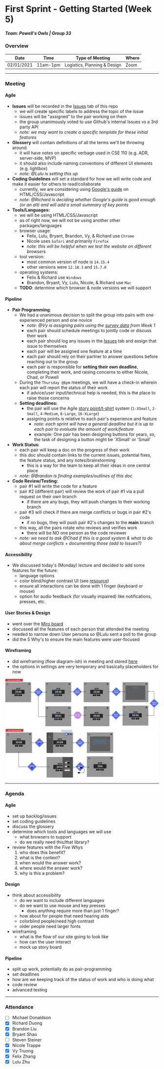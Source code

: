 # First Sprint - Getting Started (Week 5)
##### Team: Powell's Owls | Group 33

### Overview
| Date       | Time      | Type of Meeting   | Where   |
| ---------- | --------- | ----------------- | ------- |
| 02/01/2021 | 11am-1pm  | Logistics, Planning & Design | Zoom    |

---

### Meeting

#### Agile
- **Issues** will be recorded in the [Issues](https://github.com/ntrappe/cse110-w21-group33/issues) tab of this repo
  - we will create specific labels to address the topic of the issue
  - issues will be "assigned" to the pair working on them
  - the group unanimously voted to use Github's internal Issues vs a 3rd party API
  - *note: we may want to create a specific template for these initial features*
- **Glossery**  will contain definitions of all the terms we'll be throwing around
  - it will have notes on specific verbage used in CSE 110 (e.g. ADR, server-side, MVP)
  - it should also include naming conventions of different UI elements (e.g. lightbox)
  - *note: @Lulu is setting this up*
- **Coding Guidelines** will set a standard for how we will write code and make it easier for others to read/collaborate
  - currently, we are considering using [Google's guide](https://google.github.io/styleguide/htmlcssguide.html) on HTML/CSS/Javascript
  - *note: @Richard is deciding whether Google's guide is good enough (or an alt) and will add a small summary of key points*
- **Tools/Languages:**
  - we will be using HTML/CSS/Javascript
  - as of right now, we will not be using another other packages/languages
  - browser usage: 
    - Felix, Lulu, Bryant, Brandon, Vy, & Richard use `Chrome`
    - Nicole uses `Safari` and primarily `Firefox`
    - *note: this will be helpful when we test the website on different browsers*
  - tool version:
    - most common version of node is `14.15.4` 
    - other versions were `12.18.3` and `15.7.0`
  - operating systems:
    - Felix & Richard use `Windows`
    - Brandon, Bryant, Vy, Lulu, Nicole, & Richard use `Mac`
  - **TODO**: determine which browser & node versions we will support
  
#### Pipeline
- **Pair Programming**:
  - We had a unanimous decision to split the group into pairs with one experienced person and one novice
    - *note: @Vy is assigning pairs using the [survey data](https://docs.google.com/spreadsheets/d/1g_giNNFPhfYURECuiL-7z6LZk3ndYcQhSNKUR0K9wno/edit?usp=sharing) from Week 1*
    - each pair should schedule meetings to jointly code or discuss their work
    - each pair should log any issues in the [Issues](https://github.com/ntrappe/cse110-w21-group33/issues) tab and assign that issue to themselves
    - each pair will be assigned one feature at a time
    - each pair should rely on their partner to answer questions before reaching out to the group
    - each pair is responsible for **setting their own deadline**, completing their work, and raising concerns to either Nicole, Chad, or Powell
  - During the `Thursday @6pm` meetings, we will have a check-in wherein each pair will report the status of their work
    - if advice/user input/technical help is needed, this is the place to raise those concerns
  - **Setting deadlines:**
    - the pair will use the Agile [story point/t-shirt](https://www.atlassian.com/agile/project-management/estimation) system (`1-XSmall`, `2-Small`, `4-Medium`, `8-Large`, `16-XLarge`)
    - assigning points is relative to each pair's experience and feature
      - *note: each sprint will have a general deadline but it is up to each pair to evaluate the amount of work/feature*
      - example: One pair has been designing buttons for years, so, the task of designing a button might be 'XSmall' or 'Small'
- **Work Status:**
  - each pair will keep a doc on the progress of their work
  - this doc should contain links to the current issues, potential fixes, the feature status, and any notes/brainstorming
    - this is a way for the team to keep all their ideas in one central place
  - *note: @Brandon is finding examples/outlines of this doc*
- **Code Review/Testing:**
  - pair #1 will write the code for a feature
  - pair #2 (different pair) will review the work of pair #1 via a pull request on their own branch
    - if there are any bugs, they will push changes to their working branch
  - pair #3 will check if there are merge conflicts or bugs in pair #2's code
    - if no bugs, they will push pair #2's changes to the **main** branch
  - this way, all the pairs rotate who reviews and verifies work
    - there will be NO one person as the code reviewer
  - *note: we need to ask @Chad if this is a good system & what to do about merge conflicts + documenting those (add to Issues?)*
 
 #### Accessibility
 - We discussed today's (Monday) lecture and decided to add some features for the future:
   - language options
   - color blind/higher contrast UI (see [resource](https://davidmathlogic.com/colorblind/#%23D81B60-%231E88E5-%23FFC107-%23004D40))
   - ensure all interactions can be done with 1 finger (keyboard or mouse)
   - option for audio feedback (for visually impaired) like notifications, presses, etc.
  
 #### User Stories & Design
 - went over the [Miro board](https://miro.com/welcome/9SYm9WCwM5c5EqQH4nWPRpTtW65tlF0OyguESDYsTZIItx0XNQpbXuPU9RUvbN84)
 - discussed all the features of each person that attended the meeting
 - needed to narrow down User persona so @Lulu sent a poll to the group
 - did the 5 Why's to ensure the main features were user-focused
  
 #### Wireframing
 - did wireframing (flow diagram-ish) in meeting and stored [here](https://github.com/ntrappe/cse110-w21-group33/tree/main/specs)
 - the options in settings are very temporary and basically placeholders for now
 
 ![wire1](/specs/wireframe_1.png)
 ![wire2](/specs/wireframe_2.png)
 
---

### Agenda
#### Agile
- set up backlog/issues
- set coding guidelines
- discuss the glossery
- determine which tools and languages we will use
  - what browsers to support
  - do we really need this/that library?
- review features with the *Five Whys*
   1. who does this benefit?
   2. what is the context?
   3. when would the answer work?
   4. where would the answer work?
   5. why is this a problem?
  
#### Design
- think about accessibility
  - do we want to include different languages
  - do we want to use mouse and key presses
    - does anything require more than just 1 finger?
  - how about for people that need hearing aids
  - colorblind people/need high contrast
  - older people need larger fonts
- wireframing
  - what is the flow of our site going to look like
  - how can the user interact
  - mock up story board
  
#### Pipeline
- split up work, potentially do as pair-programming
- set deadlines
- how are we keeping track of the status of work and who is doing what
- code review
- advanced testing

---
  

### Attendance
- [ ] Michael Donaldson
- [x] Richard Duong
- [x] Brandon Liu
- [x] Bryant Shao
- [ ] Steven Steiner
- [x] Nicole Trappe
- [x] Vy Truong
- [x] Felix Zhang
- [x] Lulu Zhu
